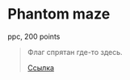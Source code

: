 # Phantom maze

ppc, 200 points

> Флаг спрятан где-то здесь.
>
> [Ссылка](https://maze.ctf.upml.tech)
